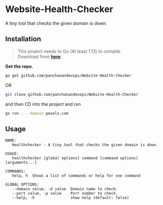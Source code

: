 # Website-Health-Checker

A tiny tool that checks the given domain is down.

## Installation

> This project needs to Go (At least 1.13) to compile.  
  Download from [**here**](https://golang.org/dl/).

**Get the repo.**

```bash
go get github.com/panchanandevops/Website-Health-Checker
```
OR

```bash
git clone github.com/panchanandevops/Website-Health-Checker
```
and then CD into the project and run

```bash
go run . --domain pexels.com
```

## Usage

```
NAME:
   Healthchecker - A tiny tool that checks the given domain is down.

USAGE:
   healthchecker [global options] command [command options] [arguments...]

COMMANDS:
   help, h  Shows a list of commands or help for one command

GLOBAL OPTIONS:
   --domain value, -d value  Domain name to check.
   --port value, -p value    Port number to check.
   --help, -h                show help (default: false)

```